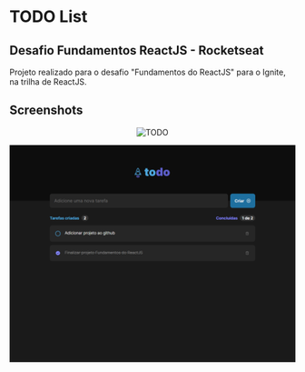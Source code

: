 # TODO List

## Desafio Fundamentos ReactJS - Rocketseat

Projeto realizado para o desafio "Fundamentos do ReactJS" para o Ignite, na trilha de ReactJS.

## Screenshots

<p align="center">
  <img alt="TODO" src="./github/logo.svg" width="160px" />
</p>

![TODO List Screenshot](https://github.com/vepifanio/todo-list/blob/main/.github/todo-list-01.png)
